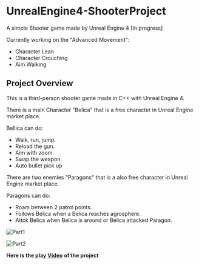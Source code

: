 # UnrealEngine4-ShooterProject
 A simple Shooter game made by Unreal Engine 4 [In progress]

 Currently working on the "Advanced Movement":

 * Character Lean
 * Character Crouching
 * Aim Walking


## Project Overview

This is a third-person shooter game made in C++ with Unreal Engine 4.

There is a main Character "Belica" that is a free character in Unreal Engine market place. 

Bellica can do:

* Walk, run, jump.
* Reload the gun.
* Aim with zoom.
* Swap the weapon.
* Auto bullet pick up 

There are two enemies "Paragons" that is a also free character in Unreal Engine market place.

Paragons can do:

* Roam between 2 patrol points.
* Follows Belica when a Belica reaches agrosphere.
* Attck Belica when Belica is around or Belica attacked Paragon.
  


![Part1](Shooter1.gif)

![Part2](Shooter2.gif)


**Here is the play [Video](https://youtu.be/xc4yLAmXrY4) of the project**

